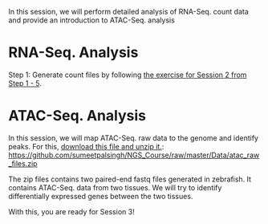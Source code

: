 In this session, we will perform detailed analysis of RNA-Seq. count data and provide an introduction to ATAC-Seq. analysis 

RNA-Seq. Analysis
==================================

Step 1: Generate count files by following [the exercise for Session 2 from Step 1 - 5](https://github.com/sumeetpalsingh/NGS_Course/blob/master/Exercises/Session2_Exercise.md). 



ATAC-Seq. Analysis
================================

In this session, we will map ATAC-Seq. raw data to the genome and identify peaks. For this, [download this file and unzip it.](https://github.com/sumeetpalsingh/NGS_Course/raw/master/Data/atac_raw_files.zip): https://github.com/sumeetpalsingh/NGS_Course/raw/master/Data/atac_raw_files.zip

The zip files contains two paired-end fastq files generated in zebrafish. It contains ATAC-Seq. data from two tissues. We will try to identify differentially expressed genes between the two tissues.

With this, you are ready for Session 3!
